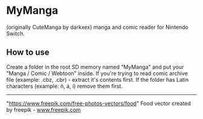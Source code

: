 # MyManga
(originally CuteManga by darkxex)
manga and comic reader for Nintendo Switch.

How to use
---------------------------
Create a folder in the root SD memory named "MyManga" and put your "Manga / Comic / Webtoon" inside.
If you're trying to read comic archive file (example: .cbz, .cbr) - extract it's contents first.
If the folder has Latin characters (example: ñ, á, í) remove them first.








---------------------------
"https://www.freepik.com/free-photos-vectors/food" Food vector created by freepik - www.freepik.com
